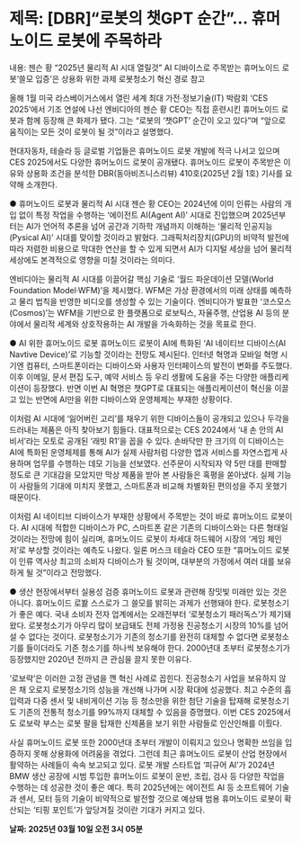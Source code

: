 # **제목: [DBR]“로봇의 챗GPT 순간”… 휴머노이드 로봇에 주목하라**

  내용: 젠슨 황 “2025년 물리적 AI 시대 열릴것”
AI 디바이스로 주목받는 휴머노이드 로봇‘쓸모 입증’은 상용화 위한 과제
로봇청소기 혁신 경로 참고

올해 1월 미국 라스베이거스에서 열린 세계 최대 가전·정보기술(IT) 박람회 ‘CES 2025’에서 기조 연설에 나선 엔비디아의 젠슨 황 CEO는 직접 훈련시킨 휴머노이드 로봇과 함께 등장해 큰 화제가 됐다. 그는 “로봇의 ‘챗GPT’ 순간이 오고 있다”며 “앞으로 움직이는 모든 것이 로봇이 될 것”이라고 설명했다.

현대자동차, 테슬라 등 글로벌 기업들은 휴머노이드 로봇 개발에 적극 나서고 있으며 CES 2025에서도 다양한 휴머노이드 로봇이 공개됐다. 휴머노이드 로봇이 주목받은 이유와 상용화 조건을 분석한 DBR(동아비즈니스리뷰) 410호(2025년 2월 1호) 기사를 요약해 소개한다.

● 휴머노이드 로봇과 물리적 AI 시대
젠슨 황 CEO는 2024년에 이미 인류는 사람의 개입 없이 특정 작업을 수행하는 ‘에이전트 AI(Agent AI)’ 시대로 진입했으며 2025년부터는 AI가 언어적 추론을 넘어 공간과 기하학 개념까지 이해하는 ‘물리적 인공지능(Pysical AI)’ 시대를 맞이할 것이라고 밝혔다. 그래픽처리장치(GPU)의 비약적 발전에 따라 저렴한 비용으로 막대한 연산을 할 수 있게 되면서 AI가 디지털 세상을 넘어 물리적 세상에도 본격적으로 영향을 미칠 것이라는 의미다.

엔비디아는 물리적 AI 시대를 이끌어갈 핵심 기술로 ‘월드 파운데이션 모델(World Foundation Model·WFM)’을 제시했다. WFM은 가상 환경에서의 미래 상태를 예측하고 물리 법칙을 반영한 비디오를 생성할 수 있는 기술이다. 엔비디아가 발표한 ‘코스모스(Cosmos)’는 WFM을 기반으로 한 플랫폼으로 로보틱스, 자율주행, 산업용 AI 등의 분야에서 물리적 세계와 상호작용하는 AI 개발을 가속화하는 것을 목표로 한다.

● AI 위한 휴머노이드 로봇
휴머노이드 로봇이 AI에 특화된 ‘AI 네이티브 디바이스(AI Navtive Device)’로 기능할 것이라는 전망도 제시된다. 인터넷 혁명과 모바일 혁명 시기엔 컴퓨터, 스마트폰이라는 디바이스와 사용자 인터페이스의 발전이 변화를 주도했다. 이후 이메일, 문서 편집 도구, 예약 서비스 등 우리 생활에 도움을 주는 다양한 애플리케이션이 등장했다. 반면 이번 AI 혁명은 챗GPT로 대표되는 애플리케이션이 혁신을 이끌고 있는 반면에 AI만을 위한 디바이스와 운영체제는 부재한 상황이다. 

이처럼 AI 시대에 ‘잃어버린 고리’를 채우기 위한 디바이스들이 공개되고 있으나 두각을 드러내는 제품은 아직 찾아보기 힘들다. 대표적으로는 CES 2024에서 ‘내 손 안의 AI 비서’라는 모토로 공개된 ‘래빗 R1’을 꼽을 수 있다. 손바닥만 한 크기의 이 디바이스는 AI에 특화된 운영체제를 통해 AI가 실제 사람처럼 다양한 앱과 서비스를 자연스럽게 사용하며 업무를 수행하는 데모 기능을 선보였다. 선주문이 시작되자 약 5만 대를 판매할 정도로 큰 기대감을 모았지만 막상 제품을 받아 본 사람들은 혹평을 쏟아냈다. 실제 기능이 사람들의 기대에 미치지 못했고, 스마트폰과 비교해 차별화된 편의성을 주지 못했기 때문이다.

이처럼 AI 네이티브 디바이스가 부재한 상황에서 주목받는 것이 바로 휴머노이드 로봇이다. AI 시대에 적합한 디바이스가 PC, 스마트폰 같은 기존의 디바이스와는 다른 형태일 것이라는 전망에 힘이 실리며, 휴머노이드 로봇이 차세대 하드웨어 시장의 ‘게임 체인저’로 부상할 것이라는 예측도 나왔다. 일론 머스크 테슬라 CEO 또한 “휴머노이드 로봇이 인류 역사상 최고의 소비자 디바이스가 될 것이며, 대부분의 가정에서 여러 대를 보유하게 될 것”이라고 전망했다.

● 생산 현장에서부터 실용성 검증
휴머노이드 로봇과 관련해 장밋빛 미래만 있는 것은 아니다. 휴머노이드 로봟 스스로가 그 쓸모를 밝히는 과제가 선행돼야 한다. 로봇청소기가 좋은 예다. 국내 소비자 전자 업계에서는 오래전부터 ‘로봇청소기 패러독스’가 제기돼 왔다. 로봇청소기가 아무리 많이 보급돼도 전체 가정용 진공청소기 시장의 10%를 넘어설 수 없다는 것이다. 로봇청소기가 기존의 청소기를 완전히 대체할 수 없다면 로봇청소기를 들이더라도 기존 청소기를 하나씩 보유해야 한다. 2000년대 초부터 로봇청소기가 등장했지만 2020년 전까지 큰 관심을 끌지 못한 이유다.

‘로보락’은 이러한 고정 관념을 깬 혁신 사례로 꼽힌다. 진공청소기 사업을 보유하지 않은 채 오로지 로봇청소기의 성능을 개선해 나가며 시장 확대에 성공했다. 최고 수준의 흡입력과 다중 센서 및 내비게이션 기능 등 청소만을 위한 첨단 기술을 탑재해 로봇청소기도 기존의 전통적 청소기를 99%까지 대체할 수 있음을 증명했다. 이번 CES 2025에서도 로보락 부스는 로봇 팔을 탑재한 신제품을 보기 위한 사람들로 인산인해를 이뤘다.

사실 휴머노이드 로봇 또한 2000년대 초부터 개발이 이뤄지고 있으나 명확한 쓰임을 입증하지 못해 상용화에 어려움을 겪었다. 그런데 최근 휴머노이드 로봇이 산업 현장에서 활약하는 사례들이 속속 보고되고 있다. 로봇 개발 스타트업 ‘피규어 AI’가 2024년 BMW 생산 공장에 시범 투입한 휴머노이드 로봇이 운반, 조립, 검사 등 다양한 작업을 수행하는 데 성공한 것이 좋은 예다. 특히 2025년에는 에이전트 AI 등 소프트웨어 기술과 센서, 모터 등의 기술이 비약적으로 발전할 것으로 예상돼 범용 휴머노이드 로봇이 확산되는 ‘티핑 포인트’가 앞당겨질 것이란 기대가 커지고 있다.

  **날짜: 2025년 03월 10일 오전 3시 05분**